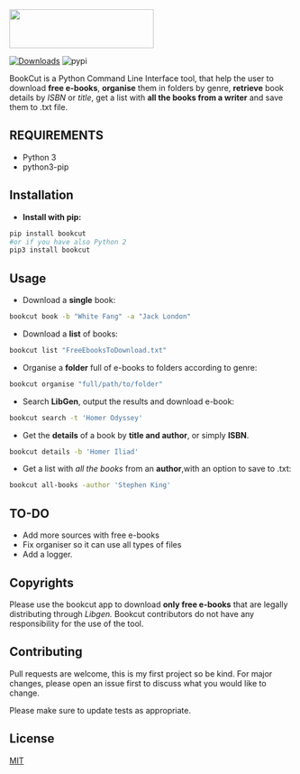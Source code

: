
<img src="https://i.imgur.com/ZUX2ehE.png" width="256" height="69">

[![Downloads](https://pepy.tech/badge/bookcut)](https://pepy.tech/project/bookcut) ![pypi](https://img.shields.io/pypi/v/pip.svg)


BookCut is a Python Command Line Interface tool, that help the user to download **free e-books**,
**organise** them in folders by genre, **retrieve** book details by *ISBN* or *title*,
get a list with **all the books from a writer** and save them to .txt file.


## REQUIREMENTS

* Python 3
* python3-pip


## Installation

* **Install with pip:**

```bash
pip install bookcut
#or if you have also Python 2
pip3 install bookcut
```


## Usage

* Download a **single** book:
```bash
bookcut book -b "White Fang" -a "Jack London"
```

* Download a **list** of books:
```bash
bookcut list "FreeEbooksToDownload.txt"
```

* Organise a **folder** full of e-books to folders according to genre:
```bash
bookcut organise "full/path/to/folder"
```

* Search **LibGen**, output the results and download e-book:
```bash
bookcut search -t 'Homer Odyssey'
```

* Get the **details** of a book by **title and author**, or simply **ISBN**.
```bash
bookcut details -b 'Homer Iliad'
```

* Get a list with *all the books* from an **author**,with an option to save to .txt:
```bash
bookcut all-books -author 'Stephen King'
```

## TO-DO
* Add more sources with free e-books
* Fix organiser so it can use all types of files
* Add a logger.

## Copyrights
Please use the bookcut app to download **only free e-books** that are legally distributing through *Libgen.*
Bookcut contributors do not have any responsibility for the use of the tool.
## Contributing
Pull requests are welcome, this is my first project so be kind.
For major changes, please open an issue first to discuss what you would like to change.

Please make sure to update tests as appropriate.

## License
[MIT](https://choosealicense.com/licenses/mit/)
